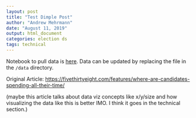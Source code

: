 ```yaml
---
layout: post
title: "Test Dimple Post"
author: "Andrew Mehrmann"
date: "August 11, 2019"
output: html_document
categories: election ds
tags: technical
---
```


Notebook to pull data is [here](https://colab.research.google.com/drive/1c3A8Zv98SD94QyEF-mwQ7EPzVzGCaSjo). Data can be updated by replacing the file in the `/data` directory.

Original Article: https://fivethirtyeight.com/features/where-are-candidates-spending-all-their-time/

(maybe this article talks about data viz concepts like x/y/size and how visualizing the data like this is better IMO. I think it goes in the technical section.)

<div id="chartContainer"></div>

<script src="https://d3js.org/d3.v4.min.js"></script>
<script src="http://dimplejs.org/dist/dimple.v2.3.0.min.js"></script>

<script type="text/javascript">
  var myChart;
  var svg = dimple.newSvg("#chartContainer", "100%", 450);
  d3.csv("/data/candidateshares.csv", function (data) {
    myChart = new dimple.chart(svg, data);
    myChart.setMargins("50px", "0px", "0px", "120px");
    myChart.addCategoryAxis("x", "Candidate");
    myChart.addCategoryAxis("y", "State");
    var z = myChart.addPctAxis("z", "Share");
    var s = myChart.addSeries("Candidate", dimple.plot.bubble);
    myChart.draw();
  });
  window.onresize = function () {
    myChart.draw(0, true);
};
</script>
